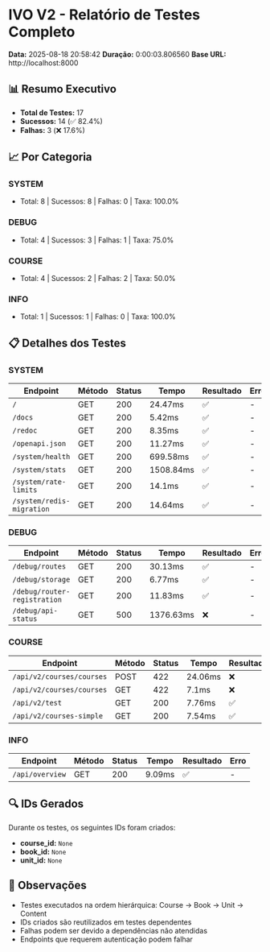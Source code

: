 # IVO V2 - Relatório de Testes Completo

**Data:** 2025-08-18 20:58:42
**Duração:** 0:00:03.806560
**Base URL:** http://localhost:8000

## 📊 Resumo Executivo

- **Total de Testes:** 17
- **Sucessos:** 14 (✅ 82.4%)
- **Falhas:** 3 (❌ 17.6%)

## 📈 Por Categoria

### SYSTEM
- Total: 8 | Sucessos: 8 | Falhas: 0 | Taxa: 100.0%

### DEBUG
- Total: 4 | Sucessos: 3 | Falhas: 1 | Taxa: 75.0%

### COURSE
- Total: 4 | Sucessos: 2 | Falhas: 2 | Taxa: 50.0%

### INFO
- Total: 1 | Sucessos: 1 | Falhas: 0 | Taxa: 100.0%

## 📋 Detalhes dos Testes

### SYSTEM

| Endpoint | Método | Status | Tempo | Resultado | Erro |
|----------|--------|--------|-------|-----------|------|
| `/` | GET | 200 | 24.47ms | ✅ | - |
| `/docs` | GET | 200 | 5.42ms | ✅ | - |
| `/redoc` | GET | 200 | 8.35ms | ✅ | - |
| `/openapi.json` | GET | 200 | 11.27ms | ✅ | - |
| `/system/health` | GET | 200 | 699.58ms | ✅ | - |
| `/system/stats` | GET | 200 | 1508.84ms | ✅ | - |
| `/system/rate-limits` | GET | 200 | 14.1ms | ✅ | - |
| `/system/redis-migration` | GET | 200 | 14.64ms | ✅ | - |

### DEBUG

| Endpoint | Método | Status | Tempo | Resultado | Erro |
|----------|--------|--------|-------|-----------|------|
| `/debug/routes` | GET | 200 | 30.13ms | ✅ | - |
| `/debug/storage` | GET | 200 | 6.77ms | ✅ | - |
| `/debug/router-registration` | GET | 200 | 11.83ms | ✅ | - |
| `/debug/api-status` | GET | 500 | 1376.63ms | ❌ | - |

### COURSE

| Endpoint | Método | Status | Tempo | Resultado | Erro |
|----------|--------|--------|-------|-----------|------|
| `/api/v2/courses/courses` | POST | 422 | 24.06ms | ❌ | - |
| `/api/v2/courses/courses` | GET | 422 | 7.1ms | ❌ | - |
| `/api/v2/test` | GET | 200 | 7.76ms | ✅ | - |
| `/api/v2/courses-simple` | GET | 200 | 7.54ms | ✅ | - |

### INFO

| Endpoint | Método | Status | Tempo | Resultado | Erro |
|----------|--------|--------|-------|-----------|------|
| `/api/overview` | GET | 200 | 9.09ms | ✅ | - |

## 🔍 IDs Gerados

Durante os testes, os seguintes IDs foram criados:

- **course_id:** `None`
- **book_id:** `None`
- **unit_id:** `None`

## 📝 Observações

- Testes executados na ordem hierárquica: Course → Book → Unit → Content
- IDs criados são reutilizados em testes dependentes
- Falhas podem ser devido a dependências não atendidas
- Endpoints que requerem autenticação podem falhar
